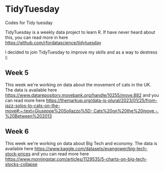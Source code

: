 # TidyTuesday
Codes for Tidy tuesday

TidyTuesday is a weekly data project to learn R.
If have never heard about this, you can read more in here <https://github.com/rfordatascience/tidytuesday>

I decided to join TidyTuesday to improve my skills and as a way to destress (:

## <red> Week 5 </red>
This week we're working on data about the movement of cats in the UK. The data is available here <https://www.datarepository.movebank.org/handle/10255/move.882> and you can read more  here <https://themarkup.org/data-is-plural/2023/01/25/from-jazz-solos-to-cats-on-the-move#:~:text=Giuseppe%20Sollazzo%5D-,Cats%20on%20the%20move,-.%20Between%202013>


## Week 6
This week we're working on data about Big Tech and economy. The data is available here <https://www.kaggle.com/datasets/evangower/big-tech-stock-prices> and you can read more  here <https://www.morningstar.com/articles/1129535/5-charts-on-big-tech-stocks-collapse>
